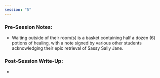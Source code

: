 ```yaml
---
session: "5"
---
```


### Pre-Session Notes:
* Waiting outside of their room(s) is a basket containing half a dozen (6) potions of healing, with a note signed by various other students acknowledging their epic retrieval of Sassy Sally Jane.

### Post-Session Write-Up:
- 
